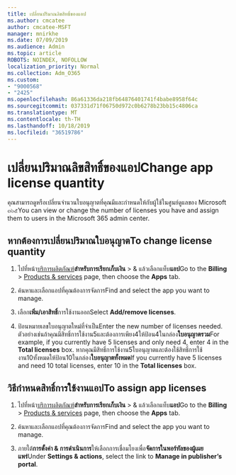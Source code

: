 ```yaml
---
title: เปลี่ยนปริมาณลิขสิทธิ์ของแอป
ms.author: cmcatee
author: cmcatee-MSFT
manager: mnirkhe
ms.date: 07/09/2019
ms.audience: Admin
ms.topic: article
ROBOTS: NOINDEX, NOFOLLOW
localization_priority: Normal
ms.collection: Adm_O365
ms.custom:
- "9000568"
- "2425"
ms.openlocfilehash: 86a61336da218fb64876401741f4babe8958f64c
ms.sourcegitcommit: 037331d71f06750d972c0b6278b23bb15c4806ca
ms.translationtype: MT
ms.contentlocale: th-TH
ms.lasthandoff: 10/18/2019
ms.locfileid: "36519786"
---
```

# <a name="change-app-license-quantity"></a><span data-ttu-id="6b815-102">เปลี่ยนปริมาณลิขสิทธิ์ของแอป</span><span class="sxs-lookup"><span data-stu-id="6b815-102">Change app license quantity</span></span>

<span data-ttu-id="6b815-103">คุณสามารถดูหรือเปลี่ยนจำนวนใบอนุญาตที่คุณมีและกำหนดให้กับผู้ใช้ในศูนย์ดูแลของ Microsoft ๓๖๕</span><span class="sxs-lookup"><span data-stu-id="6b815-103">You can view or change the number of licenses you have and assign them to users in the Microsoft 365 admin center.</span></span> 

## <a name="to-change-license-quantity"></a><span data-ttu-id="6b815-104">หากต้องการเปลี่ยนปริมาณใบอนุญาต</span><span class="sxs-lookup"><span data-stu-id="6b815-104">To change license quantity</span></span>

1. <span data-ttu-id="6b815-105">ไปที่หน้า[บริการผลิตภัณฑ์](https://go.microsoft.com/fwlink/p/?linkid=842054)**สำหรับการเรียกเก็บเงิน** > & แล้วเลือกแท็บ**แอป**</span><span class="sxs-lookup"><span data-stu-id="6b815-105">Go to the **Billing** > [Products & services](https://go.microsoft.com/fwlink/p/?linkid=842054) page, then choose the **Apps** tab.</span></span>

2. <span data-ttu-id="6b815-106">ค้นหาและเลือกแอปที่คุณต้องการจัดการ</span><span class="sxs-lookup"><span data-stu-id="6b815-106">Find and select the app you want to manage.</span></span>  

3. <span data-ttu-id="6b815-107">เลือก**เพิ่ม/เอาสิทธิ์**การใช้งานออก</span><span class="sxs-lookup"><span data-stu-id="6b815-107">Select **Add/remove licenses**.</span></span>

4. <span data-ttu-id="6b815-108">ป้อนหมายเลขใบอนุญาตใหม่ที่จำเป็น</span><span class="sxs-lookup"><span data-stu-id="6b815-108">Enter the new number of licenses needed.</span></span> <span data-ttu-id="6b815-109">ตัวอย่างเช่นถ้าคุณมีสิทธิ์การใช้งาน5และต้องการเพียง4ให้ป้อน4ในกล่อง**ใบอนุญาตรวม**</span><span class="sxs-lookup"><span data-stu-id="6b815-109">For example, if you currently have 5 licenses and only need 4, enter 4 in the **Total licenses** box.</span></span> <span data-ttu-id="6b815-110">หากคุณมีสิทธิ์การใช้งาน5ใบอนุญาตและต้องใช้สิทธิ์การใช้งาน10ทั้งหมดให้ป้อน10ในกล่อง**ใบอนุญาตทั้งหมด**</span><span class="sxs-lookup"><span data-stu-id="6b815-110">If you currently have 5 licenses and need 10 total licenses, enter 10 in the **Total licenses** box.</span></span>

## <a name="to-assign-app-licenses"></a><span data-ttu-id="6b815-111">วิธีกำหนดสิทธิ์การใช้งานแอป</span><span class="sxs-lookup"><span data-stu-id="6b815-111">To assign app licenses</span></span>

1. <span data-ttu-id="6b815-112">ไปที่หน้า[บริการผลิตภัณฑ์](https://go.microsoft.com/fwlink/p/?linkid=842054)**สำหรับการเรียกเก็บเงิน** > & แล้วเลือกแท็บ**แอป**</span><span class="sxs-lookup"><span data-stu-id="6b815-112">Go to the **Billing** > [Products & services](https://go.microsoft.com/fwlink/p/?linkid=842054) page, then choose the **Apps** tab.</span></span>

2. <span data-ttu-id="6b815-113">ค้นหาและเลือกแอปที่คุณต้องการจัดการ</span><span class="sxs-lookup"><span data-stu-id="6b815-113">Find and select the app you want to manage.</span></span>  

3. <span data-ttu-id="6b815-114">ภายใต้**การตั้งค่า & การดำเนินการ**ให้เลือกการเชื่อมโยงเพื่อ**จัดการในพอร์ทัลของผู้เผยแพร่**</span><span class="sxs-lookup"><span data-stu-id="6b815-114">Under **Settings & actions**, select the link to **Manage in publisher’s portal**.</span></span>